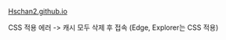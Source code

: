 [Hschan2.github.io](https://hschan2.github.io/index.html)

CSS 적용 에러 -> 캐시 모두 삭제 후 접속 (Edge, Explorer는 CSS 적용)
